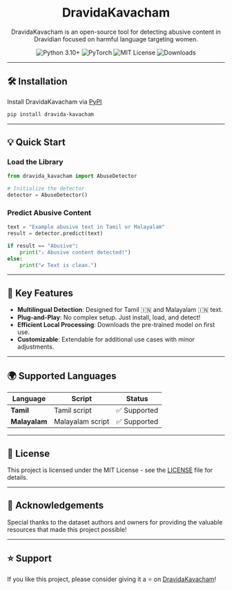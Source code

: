 <div align="center">
    <h1>
    DravidaKavacham
    </h1>
    <p>
        DravidaKavacham  is an open-source tool for detecting abusive content in Dravidian focused on harmful language targeting women.</p>
</div>

<div align="center">
  <img src="https://img.shields.io/badge/Python-3.10%2B-blue?logo=python&logoColor=white" alt="Python 3.10+" />
  <img src="https://img.shields.io/badge/PyTorch-2.2.0%2B-red?logo=pytorch&logoColor=white" alt="PyTorch" />
  <img src="https://img.shields.io/github/license/Luxshan2000/dravida-kavacham" alt="MIT License" />
<img src="https://img.shields.io/pypi/dm/dravida-kavacham" alt="Downloads" />
</div>

---

## 🛠️ Installation  

Install DravidaKavacham via [PyPI](https://pypi.org/project/dravida-kavacham)
```bash
pip install dravida-kavacham
```  

---

## 💡 Quick Start  

### Load the Library  
```python
from dravida_kavacham import AbuseDetector

# Initialize the detector
detector = AbuseDetector()
```

### Predict Abusive Content  
```python
text = "Example abusive text in Tamil or Malayalam"
result = detector.predict(text)

if result == "Abusive":
    print("⚠️ Abusive content detected!")
else:
    print("✔️ Text is clean.")
```  

---

## 🚀 Key Features  
- **Multilingual Detection**: Designed for Tamil 🇮🇳 and Malayalam 🇮🇳 text.  
- **Plug-and-Play**: No complex setup. Just install, load, and detect!  
- **Efficient Local Processing**: Downloads the pre-trained model on first use.  
- **Customizable**: Extendable for additional use cases with minor adjustments.  

---

## 🌍 Supported Languages  

| Language     | Script          | Status       |  
|--------------|-----------------|--------------|  
| **Tamil**    | Tamil script    | ✅ Supported |  
| **Malayalam**| Malayalam script| ✅ Supported |  

---

## 📄 License  
This project is licensed under the MIT License - see the [LICENSE](LICENSE) file for details.  

---

## 🙌 Acknowledgements  

Special thanks to the dataset authors and owners for providing the valuable resources that made this project possible!

---

## ⭐ Support  

If you like this project, please consider giving it a ⭐ on [DravidaKavacham](https://github.com/Luxshan2000/dravida-kavacham)!
